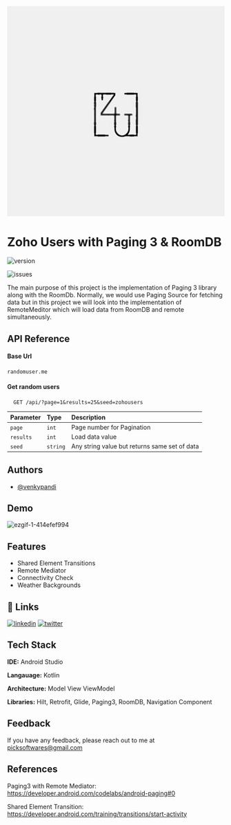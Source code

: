 
![Logo](https://raw.githubusercontent.com/venkypandi/ZohoUsers/master/app/src/main/res/drawable/logo.jpg)


# Zoho Users with Paging 3 & RoomDB
![version](https://img.shields.io/badge/version-1.0.0-green) 

![issues](https://img.shields.io/github/issues/venkypandi/ZohoUsers)

The main purpose of this project is the implementation of Paging 3 library 
along with the RoomDb. Normally, we would use Paging Source for
fetching data but in this project we will look into the implementation of 
RemoteMeditor which will load data from RoomDB and remote simultaneously.
## API Reference

#### Base Url

```http
randomuser.me
```

#### Get random users
```http
  GET /api/?page=1&results=25&seed=zohousers
```

| Parameter | Type     | Description                |
| :-------- | :------- | :------------------------- |
| `page` | `int` | Page number for Pagination |
| `results` | `int` | Load data value |
| `seed` | `string` | Any string value but returns same set of data |


## Authors

- [@venkypandi](https://www.github.com/venkypandi)


## Demo
![ezgif-1-414efef994](https://user-images.githubusercontent.com/24727889/170947705-f2c1ae26-84d8-44e7-aae1-83c9dd77523d.gif)

## Features

- Shared Element Transitions
- Remote Mediator
- Connectivity Check
- Weather Backgrounds


## 🔗 Links
[![linkedin](https://img.shields.io/badge/linkedin-0A66C2?style=for-the-badge&logo=linkedin&logoColor=white)](https://www.linkedin.com/in/venkatesh-pandian-8143b4a1/)
[![twitter](https://img.shields.io/badge/twitter-1DA1F2?style=for-the-badge&logo=twitter&logoColor=white)](https://twitter.com/cryptolabindia)


## Tech Stack

**IDE:** Android Studio

**Langauage:** Kotlin

**Architecture:** Model View ViewModel

**Libraries:** Hilt, Retrofit, Glide, Paging3, RoomDB, Navigation Component


## Feedback

If you have any feedback, please reach out to me at picksoftwares@gmail.com



## References

Paging3 with Remote Mediator: https://developer.android.com/codelabs/android-paging#0

Shared Element Transition: https://developer.android.com/training/transitions/start-activity



